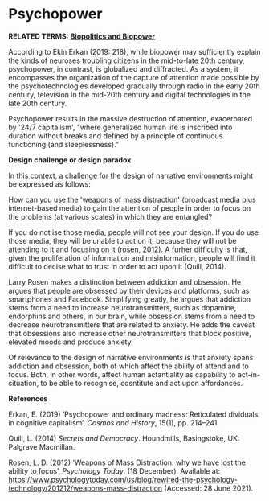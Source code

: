 # Psychopower

**RELATED TERMS: [Biopolitics and Biopower](https://github.com/narrative-environments/CourseCompendium/blob/main/Biopolitics-and-Biopower.md)**

According to Ekin Erkan (2019: 218), while biopower may sufficiently explain the kinds of neuroses troubling citizens in the mid-to-late 20th century, psychopower, in contrast, is globalized and diffracted. As a system, it encompasses the organization of the capture of attention made possible by the psychotechnologies developed gradually through radio in the early 20th century, television in the mid-20th century and digital technologies in the late 20th century. 

Psychopower results in the massive destruction of attention, exacerbated by '24/7 capitalism', "where generalized human life is inscribed into duration without breaks and defined by a principle of continuous functioning (and sleeplessness)."

**Design challenge or design paradox**

In this context, a challenge for the design of narrative environments might be expressed as follows: 

How can you use the 'weapons of mass distraction' (broadcast media plus internet-based media) to gain the attention of people in order to focus on the problems (at various scales) in which they are entangled?

If you do not ise those media, people will not see your design. If you do use those media, they will be unable to act on it, because they will not be attending to it and focusing on it (rosen, 2012). A furher difficulty is that, given the proliferation of information and misinformation, people will find it difficult to decise what to trust in order to act upon it (Quill, 2014).

Larry Rosen makes a distinction between addiction and obsession. He argues that people are obsessed by their devices and platforms, such as smartphones and Facebook. Simplifying greatly, he argues that addiction stems from a need to increase neurotransmitters, such as dopamine, endorphins and others, in our brain, while obsession stems from a need to decrease neurotransmitters that are related to anxiety. He adds the caveat that obsessions also increase other neurotransmitters that block positive, elevated moods and produce anxiety.

Of relevance to the design of narrative environments is that anxiety spans addiction and obsession, both of which affect the ability of attend and to focus. Both, in other words, affect human actantiality as capability to act-in-situation, to be able to recognise, cosntitute and act upon affordances.

**References**

Erkan, E. (2019) ‘Psychopower and ordinary madness: Reticulated dividuals in cognitive capitalism’, _Cosmos and History_, 15(1), pp. 214–241.

Quill, L. (2014) _Secrets and Democracy_. Houndmills, Basingstoke, UK: Palgrave Macmillan.

Rosen, L. D. (2012) ‘Weapons of Mass Distraction: why we have lost the ability to focus’, _Psychology Today_, (18 December). Available at: https://www.psychologytoday.com/us/blog/rewired-the-psychology-technology/201212/weapons-mass-distraction (Accessed: 28 June 2021).
